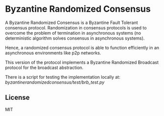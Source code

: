 # Byzantine Randomized Consensus

A Byzantine Randomized Consensus is a Byzantine Fault Tolerant consensus protocol. Randomization in consensus protocols is used to overcome the problem of termination in asynchronous systems (no deterministic algorithm solves consensus
in asynchronous systems).

Hence, a randomized consensus protocol is able to function efficiently in an asynchronous environments like p2p networks.

This version of the protocol implements a Byzantine Randomized Broadcast protocol for the broadcast abstraction.

There is a script for testing the implementation locally at: *byzantinerandomizedconsensus/test/brb_test.py*

## License
MIT